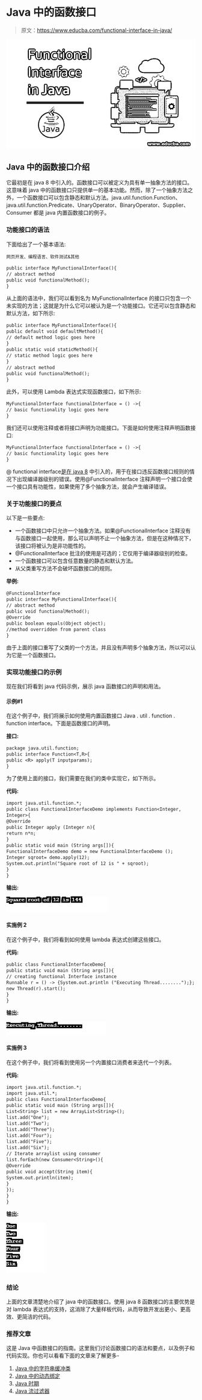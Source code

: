 # Java 中的函数接口

> 原文：<https://www.educba.com/functional-interface-in-java/>

![Functional Interface in Java](img/48c102114325b65cc1f2165b63f45b4f.png)



## Java 中的函数接口介绍

它最初是在 java 8 中引入的。函数接口可以被定义为具有单一抽象方法的接口。这意味着 java 中的函数接口只提供单一的基本功能。然而，除了一个抽象方法之外，一个函数接口可以包含静态和默认方法。java.util.function.Function、java.util.function.Predicate、UnaryOperator、BinaryOperator、Supplier、Consumer 都是 java 内置函数接口的例子。

### 功能接口的语法

下面给出了一个基本语法:

<small>网页开发、编程语言、软件测试&其他</small>

```
public interface MyFunctionalInterface(){
// abstract method
public void functionalMethod();
}
```

从上面的语法中，我们可以看到名为 MyFunctionalInterface 的接口只包含一个未实现的方法；这就是为什么它可以被认为是一个功能接口。它还可以包含静态和默认方法，如下所示:

```
public interface MyFunctionalInterface(){
public default void defaultMethod(){
// default method logic goes here
}
public static void staticMethod(){
// static method logic goes here
}
// abstract method
public void functionalMethod();
}
```

此外，可以使用 Lambda 表达式实现函数接口，如下所示:

```
MyFunctionalInterface functionalInterface = () ->{
// basic functionality logic goes here
}
```

我们还可以使用注释或者将接口声明为功能接口。下面是如何使用注释声明函数接口:

```
MyFunctionalInterface functionalInterface = () ->{
// basic functionality logic goes here
}
```

@ functional interface[是在 java 8](https://www.educba.com/whats-new-in-java-8/) 中引入的，用于在接口违反函数接口规则的情况下出现编译器级别的错误。使用@FunctionalInterface 注释声明一个接口会使一个接口具有功能性，如果使用了多个抽象方法，就会产生编译错误。

### 关于功能接口的要点

以下是一些要点:

*   一个函数接口中只允许一个抽象方法。如果@FunctionalInterface 注释没有与函数接口一起使用，那么可以声明不止一个抽象方法，但是在这种情况下，该接口将被认为是非功能性的。
*   @FunctionalInterface 批注的使用是可选的；它仅用于编译器级别的检查。
*   一个函数接口可以包含任意数量的静态和默认方法。
*   从父类重写方法不会破坏函数接口的规则。

**举例:**

```
@FunctionalInterface
public interface MyFunctionalInterface(){
// abstract method
public void functionalMethod();
@Override
public boolean equals(Object object);
//method overridden from parent class
}
```

由于上面的接口重写了父类的一个方法，并且没有声明多个抽象方法，所以可以认为它是一个函数接口。

### 实现功能接口的示例

现在我们将看到 java 代码示例，展示 java 函数接口的声明和用法。

#### 示例#1

在这个例子中，我们将展示如何使用内置函数接口 Java . util . function . function interface。下面是函数接口的声明。

**接口:**

```
package java.util.function;
public interface Function<T,R>{
public <R> apply(T inputparams);
}
```

为了使用上面的接口，我们需要在我们的类中实现它，如下所示。

**代码:**

```
import java.util.function.*;
public class FunctionalInterfaceDemo implements Function<Integer, Integer>{
@Override
public Integer apply (Integer n){
return n*n;
}
public static void main (String args[]){
FunctionalInterfaceDemo demo = new FunctionalInterfaceDemo ();
Integer sqroot= demo.apply(12);
System.out.println("Square root of 12 is " + sqroot);
}
}
```

**输出:**

![Functional Interface in Java eg1](img/eeb852020e5d5d8f25c631cac7106fb5.png)



#### 实施例 2

在这个例子中，我们将看到如何使用 lambda 表达式创建这些接口。

**代码:**

```
public class FunctionalInterfaceDemo{
public static void main (String args[]){
// creating functional Interface instance
Runnable r = () -> {System.out.println ("Executing Thread........");};
new Thread(r).start();
}
}
```

**输出:**

![Functional Interface in Java eg2](img/a98a1d6db85224e4a65ed11936d04467.png)



#### 实施例 3

在这个例子中，我们将看到使用另一个内置接口消费者来迭代一个列表。

**代码:**

```
import java.util.function.*;
import java.util.*;
public class FunctionalInterfaceDemo{
public static void main (String args[]){
List<String> list = new ArrayList<String>();
list.add("One");
list.add("Two");
list.add("Three");
list.add("Four");
list.add("Five");
list.add("Six");
// Iterate arraylist using consumer
list.forEach(new Consumer<String>(){
@Override
public void accept(String item){
System.out.println(item);
}
});
}
}
```

**输出:**

![Example 3](img/3d1e676f3ceb1f1434f3262ca8a5a70c.png)



### 结论

上面的文章清楚地介绍了 java 中的函数接口。使用 java 8 函数接口的主要优势是对 lambda 表达式的支持，这消除了大量样板代码，从而导致开发出更小、更高效、更简洁的代码。

### 推荐文章

这是 Java 中函数接口的指南。这里我们讨论函数接口的语法和要点，以及例子和代码实现。你也可以看看下面的文章来了解更多-

1.  [Java 中的字符串缓冲类](https://www.educba.com/stringbuffer-class-in-java/)
2.  [Java 中的动态绑定](https://www.educba.com/dynamic-binding-in-java/)
3.  [Java 时期](https://www.educba.com/java-period/)
4.  [Java 流过滤器](https://www.educba.com/java-stream-filter/)





